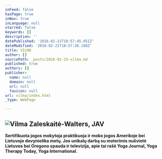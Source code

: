 ```yaml
---
inFeed: false
hasPage: true
inNav: true
inLanguage: null
starred: false
keywords: []
description: ''
datePublished: '2016-02-21T18:57:45.051Z'
dateModified: '2016-02-21T18:57:36.188Z'
title: VILMA
author: []
sourcePath: _posts/2016-02-15-vilma.md
published: true
authors: []
publisher:
  name: null
  domain: null
  url: null
  favicon: null
url: vilma/index.html
_type: WebPage

---
```

## ![Vilma Zaleskaitė-Walters, JAV](https://s3-us-west-2.amazonaws.com/the-grid-img/p/7d6b3a13dc255d361df1da3640b505eff60b1c8e.jpg)

**Sertifikuota jogos mokytoja praktikuoja ir moko jogos Amerikoje bei Lietuvoje devyniolika metų. Jos unikalų darbą su moterimis nušvietė Lietuvos bei Oregono spauda ir televizija, apie tai rašė Yoga Journal, Yoga Therapy Today, Yoga International.**